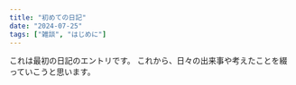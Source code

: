```yaml
---
title: "初めての日記"
date: "2024-07-25"
tags: ["雑談", "はじめに"]
---
```


これは最初の日記のエントリです。
これから、日々の出来事や考えたことを綴っていこうと思います。
